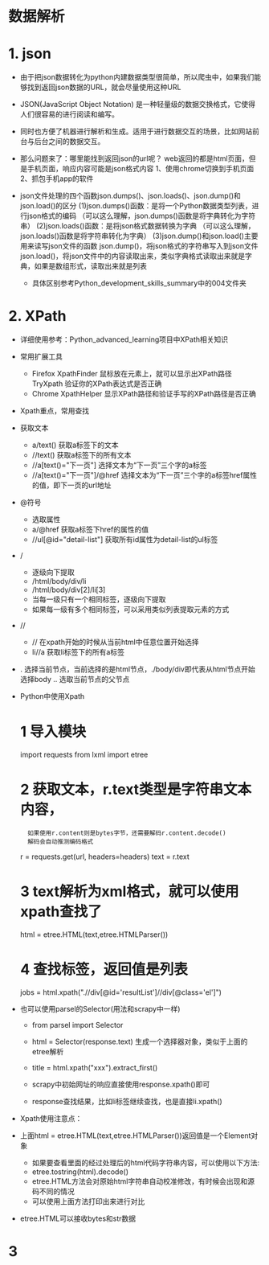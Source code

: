 # 数据解析

# 1. json
- 由于把json数据转化为python内建数据类型很简单，所以爬虫中，如果我们能够找到返回json数据的URL，就会尽量使用这种URL
- JSON(JavaScript Object Notation) 是一种轻量级的数据交换格式，它使得人们很容易的进行阅读和编写。
- 同时也方便了机器进行解析和生成。适用于进行数据交互的场景，比如网站前台与后台之间的数据交互。

- 那么问题来了：哪里能找到返回json的url呢？
    web返回的都是html页面，但是手机页面，响应内容可能是json格式内容
	1、使用chrome切换到手机页面
	2、抓包手机app的软件
	
- json文件处理的四个函数json.dumps()、json.loads()、json.dump()和json.load()的区分
    (1)json.dumps()函数：是将一个Python数据类型列表，进行json格式的编码
    （可以这么理解，json.dumps()函数是将字典转化为字符串）
    (2)json.loads()函数：是将json格式数据转换为字典
    （可以这么理解，json.loads()函数是将字符串转化为字典）
    (3)json.dump()和json.load()主要用来读写json文件的函数 
    json.dump()，将json格式的字符串写入到json文件
    json.load()，将json文件中的内容读取出来，类似字典格式读取出来就是字典，如果是数组形式，读取出来就是列表
    - 具体区别参考Python_development_skills_summary中的004文件夹
    
# 2. XPath
- 详细使用参考：Python_advanced_learning项目中XPath相关知识

- 常用扩展工具
    - Firefox 
        XpathFinder 鼠标放在元素上，就可以显示出XPath路径
        TryXpath 验证你的XPath表达式是否正确
    - Chrome 
        XpathHelper 显示XPath路径和验证手写的XPath路径是否正确

- Xpath重点，常用查找
- 获取文本
    - a/text() 获取a标签下的文本
    - //text() 获取a标签下的所有文本
    - //a[text()="下一页"] 选择文本为“下一页”三个字的a标签
    - //a[text()="下一页"]/@href 选择文本为“下一页”三个字的a标签href属性的值，即下一页的url地址

- @符号
    - 选取属性
    - a/@href 获取a标签下href的属性的值
    - //ul[@id="detail-list"] 获取所有id属性为detail-list的ul标签

- /
    - 逐级向下提取
    - /html/body/div/li
    - /html/body/div[2]/li[3]
    - 当每一级只有一个相同标签，逐级向下提取
    - 如果每一级有多个相同标签，可以采用类似列表提取元素的方式


- //
    - // 在xpath开始的时候从当前html中任意位置开始选择
    - li//a 获取li标签下的所有a标签
    
- . 选择当前节点，当前选择的是html节点，./body/div即代表从html节点开始选择body
  .. 选取当前节点的父节点
  
- Python中使用Xpath
    # 1 导入模块
    import requests
    from lxml import etree
    # 2 获取文本，r.text类型是字符串文本内容，
        如果使用r.content则是bytes字节，还需要解码r.content.decode()
        解码会自动推测编码格式
    r = requests.get(url, headers=headers)
    text = r.text
    # 3 text解析为xml格式，就可以使用xpath查找了
    html = etree.HTML(text,etree.HTMLParser())
    # 4 查找标签，返回值是列表
    jobs = html.xpath(".//div[@id='resultList']//div[@class='el']")
    
- 也可以使用parsel的Selector(用法和scrapy中一样)
    - from parsel import Selector
    - html = Selector(response.text)    生成一个选择器对象，类似于上面的etree解析
    - title = html.xpath("xxx").extract_first()
    
    - scrapy中初始网址的响应直接使用response.xpath()即可
    - response查找结果，比如li标签继续查找，也是直接li.xpath()

- Xpath使用注意点：
- 上面html = etree.HTML(text,etree.HTMLParser())返回值是一个Element对象
    - 如果要查看里面的经过处理后的html代码字符串内容，可以使用以下方法:
    - etree.tostring(html).decode()
    - etree.HTML方法会对原始html字符串自动校准修改，有时候会出现和源码不同的情况
    - 可以使用上面方法打印出来进行对比
- etree.HTML可以接收bytes和str数据

# 3 
        